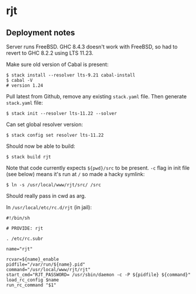 # rjt

## Deployment notes

Server runs FreeBSD. GHC 8.4.3 doesn't work with FreeBSD, so had to revert to GHC 8.2.2 using LTS 11.23.

Make sure old version of Cabal is present:

```
$ stack install --resolver lts-9.21 cabal-install
$ cabal -V
# version 1.24
```

Pull latest from Github, remove any existing `stack.yaml` file. Then generate `stack.yaml` file:

```
$ stack init --resolver lts-11.22 --solver
```


Can set global resolver version:

```
$ stack config set resolver lts-11.22
```

Should now be able to build:

```
$ stack build rjt
```


Note that code currently expects `${pwd}/src` to be present. `-c` flag in init file (see below) means it's run at `/` so made a hacky symlink:

```
$ ln -s /usr/local/www/rjt/src/ /src
```

Should really pass in cwd as arg.

In `/usr/local/etc/rc.d/rjt` (in jail):

```
#!/bin/sh

# PROVIDE: rjt

. /etc/rc.subr

name="rjt"

rcvar=${name}_enable
pidfile="/var/run/${name}.pid"
command="/usr/local/www/rjt/rjt"
start_cmd="RJT_PASSWORD= /usr/sbin/daemon -c -P ${pidfile} ${command}"
load_rc_config $name
run_rc_command "$1"
```
